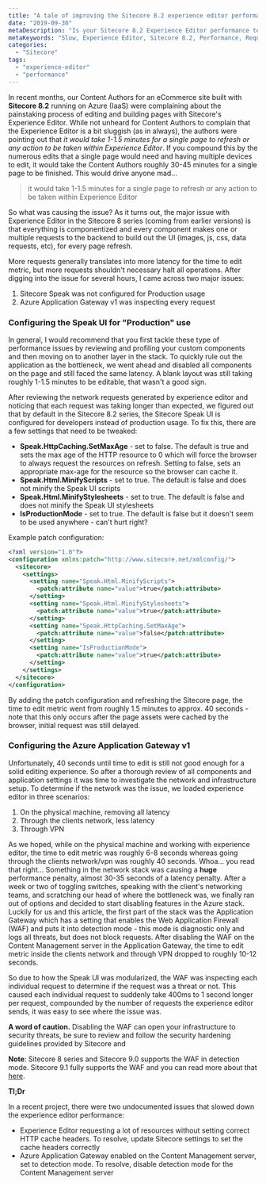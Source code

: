 ```yaml
---
title: "A tale of improving the Sitecore 8.2 experience editor performance"
date: "2019-09-30"
metaDescription: "Is your Sitecore 8.2 Experience Editor performance terrible? Learn if you suffer from the same experience as our setup."
metaKeywords: "Slow, Experience Editor, Sitecore 8.2, Performance, Requests"
categories: 
  - "Sitecore"
tags: 
  - "experience-editor"
  - "performance"
---
```


In recent months, our Content Authors for an eCommerce site built with **Sitecore 8.2** running on Azure (IaaS) were complaining about the painstaking process of editing and building pages with Sitecore's Experience Editor. While not unheard for Content Authors to complain that the Experience Editor is a bit sluggish (as in always), the authors were pointing out that _it would take 1-1.5 minutes for a single page to refresh or any action to be taken within Experience Editor_. If you compound this by the numerous edits that a single page would need and having multiple devices to edit, it would take the Content Authors roughly 30-45 minutes for a single page to be finished. This would drive anyone mad...

> it would take 1-1.5 minutes for a single page to refresh or any action to be taken within Experience Editor

So what was causing the issue? As it turns out, the major issue with Experience Editor in the Sitecore 8 series (coming from earlier versions) is that everything is componentized and every component makes one or multiple requests to the backend to build out the UI (images, js, css, data requests, etc), for every page refresh.

More requests generally translates into more latency for the time to edit metric, but more requests shouldn't necessary halt all operations. After digging into the issue for several hours, I came across two major issues:

1. Sitecore Speak was not configured for Production usage
2. Azure Application Gateway v1 was inspecting every request

### Configuring the Speak UI for "Production" use

In general, I would recommend that you first tackle these type of performance issues by reviewing and profiling your custom components and then moving on to another layer in the stack. To quickly rule out the application as the bottleneck, we went ahead and disabled all components on the page and still faced the same latency. A blank layout was still taking roughly 1-1.5 minutes to be editable, that wasn't a good sign.

After reviewing the network requests generated by experience editor and noticing that each request was taking longer than expected, we figured out that by default in the Sitecore 8.2 series, the Sitecore Speak UI is configured for developers instead of production usage. To fix this, there are a few settings that need to be tweaked:

- **Speak.HttpCaching.SetMaxAge** - set to false. The default is true and sets the max age of the HTTP resource to 0 which will force the browser to always request the resources on refresh. Setting to false, sets an appropriate max-age for the resource so the browser can cache it.
- **Speak.Html.MinifyScripts** - set to true. The default is false and does not minify the Speak UI scripts
- **Speak.Html.MinifyStylesheets** - set to true. The default is false and does not minify the Speak UI stylesheets
- **IsProductionMode** - set to true. The default is false but it doesn't seem to be used anywhere - can't hurt right?

Example patch configuration:

```xml
<?xml version="1.0"?>
<configuration xmlns:patch="http://www.sitecore.net/xmlconfig/">
  <sitecore>
    <settings>
      <setting name="Speak.Html.MinifyScripts">
        <patch:attribute name="value">true</patch:attribute>
      </setting>
      <setting name="Speak.Html.MinifyStylesheets">
        <patch:attribute name="value">true</patch:attribute>
      </setting>
      <setting name="Speak.HttpCaching.SetMaxAge">
        <patch:attribute name="value">false</patch:attribute>
      </setting>
      <setting name="IsProductionMode">
        <patch:attribute name="value">true</patch:attribute>
      </setting>
    </settings>
  </sitecore>
</configuration>
```

By adding the patch configuration and refreshing the Sitecore page, the time to edit metric went from roughly 1.5 minutes to approx. 40 seconds - note that this only occurs after the page assets were cached by the browser, initial request was still delayed.

### **Configuring the Azure Application Gateway v1**

Unfortunately, 40 seconds until time to edit is still not good enough for a solid editing experience. So after a thorough review of all components and application settings it was time to investigate the network and infrastructure setup. To determine if the network was the issue, we loaded experience editor in three scenarios:

1. On the physical machine, removing all latency
2. Through the clients network, less latency
3. Through VPN

As we hoped, while on the physical machine and working with experience editor, the time to edit metric was roughly 6-8 seconds whereas going through the clients network/vpn was roughly 40 seconds. Whoa... you read that right... Something in the network stack was causing a **huge** performance penalty, almost 30-35 seconds of a latency penalty. After a week or two of toggling switches, speaking with the client's networking teams, and scratching our head of where the bottleneck was, we finally ran out of options and decided to start disabling features in the Azure stack. Luckily for us and this article, the first part of the stack was the Application Gateway which has a setting that enables the Web Application Firewall (WAF) and puts it into detection mode - this mode is diagnostic only and logs all threats, but does not block requests. After disabling the WAF on the Content Management server in the Application Gateway, the time to edit metric inside the clients network and through VPN dropped to roughly 10-12 seconds.

So due to how the Speak UI was modularized, the WAF was inspecting each individual request to determine if the request was a threat or not. This caused each individual request to suddenly take 400ms to 1 second longer per request, compounded by the number of requests the experience editor sends, it was easy to see where the issue was.

**A word of caution.** Disabling the WAF can open your infrastructure to security threats, be sure to review and follow the security hardening guidelines provided by Sitecore and

**Note**: Sitecore 8 series and Sitecore 9.0 supports the WAF in detection mode. Sitecore 9.1 fully supports the WAF and you can read more about that [here](https://doc.sitecore.com/developers/91/sitecore-experience-manager/en/using-azure-application-gateway-to-secure-your-content-delivery-server.html).

**Tl;Dr**

In a recent project, there were two undocumented issues that slowed down the experience editor performance:

- Experience Editor requesting a lot of resources without setting correct HTTP cache headers. To resolve, update Sitecore settings to set the cache headers correctly
- Azure Application Gateway enabled on the Content Management server, set to detection mode. To resolve, disable detection mode for the Content Management server
